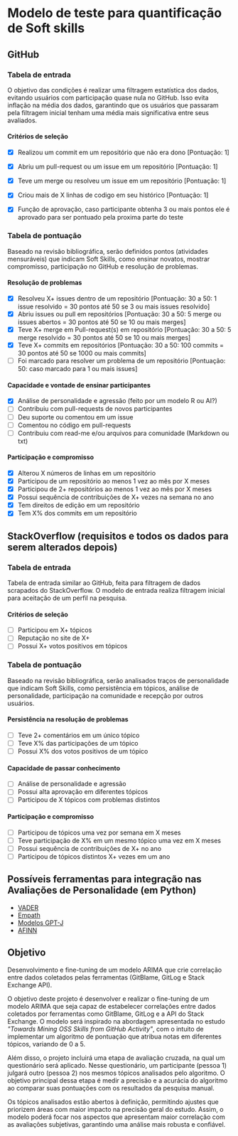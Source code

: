 # Modelo de teste para quantificação de Soft skills

## GitHub

### Tabela de entrada
O objetivo das condições é realizar uma filtragem estatística dos dados, evitando usuários com participação quase nula no GitHub. Isso evita inflação na média dos dados, garantindo que os usuários que passaram pela filtragem inicial tenham uma média mais significativa entre seus avaliados.

#### Critérios de seleção
- [X] Realizou um commit em um repositório que não era dono [Pontuação: 1]
- [X] Abriu um pull-request ou um issue em um repositório  [Pontuação: 1]
- [X] Teve um merge ou resolveu um issue em um repositório  [Pontuação: 1]
- [X] Criou mais de X linhas de codigo em seu histórico [Pontuação: 1]

- [X] Função de aprovação, caso participante obtenha 3 ou mais pontos ele é aprovado para ser pontuado pela proxima parte do teste

### Tabela de pontuação
Baseado na revisão bibliográfica, serão definidos pontos (atividades mensuráveis) que indicam Soft Skills, como ensinar novatos, mostrar compromisso, participação no GitHub e resolução de problemas.

#### Resolução de problemas
- [x] Resolveu X+ issues dentro de um repositório [Pontuação: 30 a 50: 1 issue resolvido = 30 pontos até 50 se 3 ou mais issues resolvido]
- [x] Abriu issues ou pull em repositórios [Pontuação: 30 a 50: 5 merge ou issues abertos = 30 pontos até 50 se 10 ou mais merges]
- [x] Teve X+ merge em Pull-request(s) em repositório [Pontuação: 30 a 50: 5 merge resolvido = 30 pontos até 50 se 10 ou mais merges]
- [x] Teve X+ commits em repositórios [Pontuação: 30 a 50: 100 commits = 30 pontos até 50 se 1000 ou mais commits]
- [ ] Foi marcado para resolver um problema de um repositório [Pontuação: 50: caso marcado para 1 ou mais issues]

#### Capacidade e vontade de ensinar participantes
- [x] Análise de personalidade e agressão (feito por um modelo R ou AI?)
- [ ] Contribuiu com pull-requests de novos participantes
- [ ] Deu suporte ou comentou em um issue
- [ ] Comentou no código em pull-requests
- [ ] Contribuiu com read-me e/ou arquivos para comunidade (Markdown ou txt)

#### Participação e compromisso
- [x] Alterou X números de linhas em um repositório
- [x] Participou de um repositório ao menos 1 vez ao mês por X meses
- [x] Participou de 2+ repositórios ao menos 1 vez ao mês por X meses
- [x] Possui sequência de contribuições de X+ vezes na semana no ano
- [x] Tem direitos de edição em um repositório 
- [x] Tem X% dos commits em um repositório

## StackOverflow   (requisitos e todos os dados para serem alterados depois)

### Tabela de entrada
Tabela de entrada similar ao GitHub, feita para filtragem de dados scrapados do StackOverflow. O modelo de entrada realiza filtragem inicial para aceitação de um perfil na pesquisa.

#### Critérios de seleção
- [ ] Participou em X+ tópicos
- [ ] Reputação no site de X+
- [ ] Possui X+ votos positivos em tópicos

### Tabela de pontuação
Baseado na revisão bibliográfica, serão analisados traços de personalidade que indicam Soft Skills, como persistência em tópicos, análise de personalidade, participação na comunidade e recepção por outros usuários.

#### Persistência na resolução de problemas
- [ ] Teve 2+ comentários em um único tópico
- [ ] Teve X% das participações de um tópico
- [ ] Possui X% dos votos positivos de um tópico

#### Capacidade de passar conhecimento
- [ ] Análise de personalidade e agressão
- [ ] Possui alta aprovação em diferentes tópicos
- [ ] Participou de X tópicos com problemas distintos

#### Participação e compromisso
- [ ] Participou de tópicos uma vez por semana em X meses
- [ ] Teve participação de X% em um mesmo tópico uma vez em X meses
- [ ] Possui sequência de contribuições de X+ no ano
- [ ] Participou de tópicos distintos X+ vezes em um ano

## Possíveis ferramentas para integração nas Avaliações de Personalidade (em Python)
- [VADER](https://github.com/cjhutto/vaderSentiment)
- [Empath](https://github.com/Ejhfast/empath-client)
- [Modelos GPT-J](https://github.com/EleutherAI/gpt-neo)
- [AFINN](https://github.com/fnielsen/afinn)

## Objetivo
Desenvolvimento e fine-tuning de um modelo ARIMA que crie correlação entre dados coletados pelas ferramentas (GitBlame, GitLog e Stack Exchange API).

O objetivo deste projeto é desenvolver e realizar o fine-tuning de um modelo ARIMA que seja capaz de estabelecer correlações entre dados coletados por ferramentas como GitBlame, GitLog e a API do Stack Exchange. O modelo será inspirado na abordagem apresentada no estudo *"Towards Mining OSS Skills from GitHub Activity"*, com o intuito de implementar um algoritmo de pontuação que atribua notas em diferentes tópicos, variando de 0 a 5.

Além disso, o projeto incluirá uma etapa de avaliação cruzada, na qual um questionário será aplicado. Nesse questionário, um participante (pessoa 1) julgará outro (pessoa 2) nos mesmos tópicos analisados pelo algoritmo. O objetivo principal dessa etapa é medir a precisão e a acurácia do algoritmo ao comparar suas pontuações com os resultados da pesquisa manual.

Os tópicos analisados estão abertos à definição, permitindo ajustes que priorizem áreas com maior impacto na precisão geral do estudo. Assim, o modelo poderá focar nos aspectos que apresentam maior correlação com as avaliações subjetivas, garantindo uma análise mais robusta e confiável.
